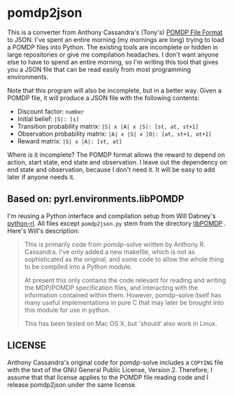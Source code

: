 pomdp2json
==========

This is a converter from Anthony Cassandra's (Tony's) [POMDP File
Format](http://www.pomdp.org/code/pomdp-file-spec.html) to JSON. I've spent an
entire morning (my mornings are long) trying to load a POMDP files into Python.
The existing tools are incomplete or hidden in large repositories or give me
compilation headaches. I don't want anyone else to have to spend an entire
morning, so I'm writing this tool that gives you a JSON file that can be read
easily from most programming environments.

Note that this program will also be incomplete, but in a better way. Given a
POMDP file, it will produce a JSON file with the following contents:

 - Discount factor: `number`
 - Initial belief: `|S|: [s]`
 - Transition probability matrix: `|S| x |A| x |S|: [st, at, st+1]`
 - Observation probability matrix: `|A| x |S| x |O|: [at, st+1, ot+1]`
 - Reward matrix: `|S| x |A|: [st, at]`

Where is it incomplete? The POMDP format allows the reward to depend on action,
start state, end state and observation. I leave out the dependency on end state
and observation, because I don't need it. It will be easy to add later if anyone
needs it.


Based on: pyrl.environments.libPOMDP
------------------------------------

I'm reusing a Python interface and compilation setup from Will Dabney's
[python-rl](https://github.com/amarack/python-rl). All files except
`pomdp2json.py` stem from the directory
[libPOMDP](https://github.com/amarack/python-rl/tree/a1c1f5bc42cb20f5d9630818d1908f2100916ef4/pyrl/environments/libPOMDP)
. Here's Will's description:

> This is primarily code from pomdp-solve written by Anthony R. Cassandra. I've only added a
> new makefile, which is not as sophisticated as the original, and some code to allow the whole thing
> to be compiled into a Python module.
>
> At present this only contains the code relevant for reading and writing the MDP/POMDP specification
> files, and interacting with the information contained within them. However, pomdp-solve itself
> has many useful implementations in pure C that may later be brought into this module for use in python.
>
> This has been tested on Mac OS X, but 'should' also work in Linux.


LICENSE
-------

Anthony Cassandra's original code for pomdp-solve includes a `COPYING` file with
the text of the GNU General Public License, Version 2. Therefore, I assume that
that license applies to the POMDP file reading code and I release pomdp2json
under the same license.

